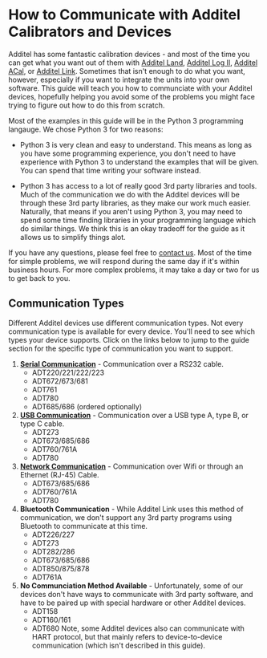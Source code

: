 # How to Communicate with Additel Calibrators and Devices

Additel has some fantastic calibration devices - and most of the time you can get what you want out of them with [Additel Land](https://www.additel.com/product-detail.html/land-pressure-software/), [Additel Log II](https://www.additel.com/product-detail.html/9502-log-II-pressure-software/), [Additel ACal](https://www.additel.com/product-detail.html/9530-acal-automatic-pressure-software/), or [Additel Link](https://www.additel.com/product-detail.html/additel-link-mobile-application/).  Sometimes that isn't enough to do what you want, however, especially if you want to integrate the units into your own software.  This guide will teach you how to communciate with your Additel devices, hopefully helping you avoid some of the problems you might face trying to figure out how to do this from scratch.

Most of the examples in this guide will be in the Python 3 programming langauge.  We chose Python 3 for two reasons:

* Python 3 is very clean and easy to understand.  This means as long as you have some programming experience, you don't need to have experience with Python 3 to understand the examples that will be given.  You can spend that time writing your software instead.
   
* Python 3 has access to a lot of really good 3rd party libraries and tools.  Much of the communication we do with the Additel devices will be through these 3rd party libraries, as they make our work much easier.  Naturally, that means if you aren't using Python 3, you may need to spend some time finding libraries in your programming language which do similar things.  We think this is an okay tradeoff for the guide as it allows us to simplify things alot.

If you have any questions, please feel free to [contact us](https://www.additel.com/contactus.html/).  Most of the time for simple problems, we will respond during the same day if it's within business hours.  For more complex problems, it may take a day or two for us to get back to you.

## Communication Types

Different Additel devices use different communication types.  Not every communication type is available for every device.  You'll need to see which types your device supports.  Click on the links below to jump to the guide section for the specific type of communication you want to support.

1) **[Serial Communication](/Serial/serial.md)** - Communication over a RS232 cable.
   - ADT220/221/222/223
   - ADT672/673/681
   - ADT761
   - ADT780
   - ADT685/686 (ordered optionally)
2) **[USB Communication](/USB/usb.md)** - Communication over a USB type A, type B, or type C cable.
    - ADT273
    - ADT673/685/686
    - ADT760/761A
    - ADT780
3) **[Network Communication](/Network/network.md)** - Communication over Wifi or through an Ethernet (RJ-45) Cable.
    - ADT673/685/686
    - ADT760/761A
    - ADT780
4) **Bluetooth Communication** - While Additel Link uses this method of communication, we don't support any 3rd party programs using Bluetooth to communicate at this time.
    - ADT226/227
    - ADT273
    - ADT282/286
    - ADT673/685/686
    - ADT850/875/878
    - ADT761A
5) **No Communciation Method Available** - Unfortunately, some of our devices don't have ways to communicate with 3rd party software, and have to be paired up with special hardware or other Additel devices.
    - ADT158
    - ADT160/161
    - ADT680
Note, some Additel devices also can communicate with HART protocol, but that mainly refers to device-to-device communication (which isn't described in this guide).